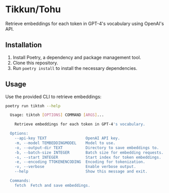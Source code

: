 # Tikkun/Tohu

Retrieve embeddings for each token in GPT-4's vocabulary using OpenAI's API.

## Installation

1. Install Poetry, a dependency and package management tool.
2. Clone this repository.
3. Run `poetry install` to install the necessary dependencies.

## Usage

Use the provided CLI to retrieve embeddings:

```bash
poetry run tiktoh --help

  Usage: tiktoh [OPTIONS] COMMAND [ARGS]...

    Retrieve embeddings for each token in GPT-4's vocabulary.

  Options:
    --api-key TEXT                 OpenAI API key.
    -m, --model TEMBEDDINGMODEL    Model to use.
    -o, --output-dir TEXT          Directory to save embeddings to.
    -b, --batch-size INTEGER       Batch size for embedding requests.
    -s, --start INTEGER            Start index for token embeddings.
    -e, --encoding TTOKENENCODING  Encoding for tokenization.
    -v, --verbose                  Enable verbose output.
    --help                         Show this message and exit.

  Commands:
    fetch  Fetch and save embeddings.
```
